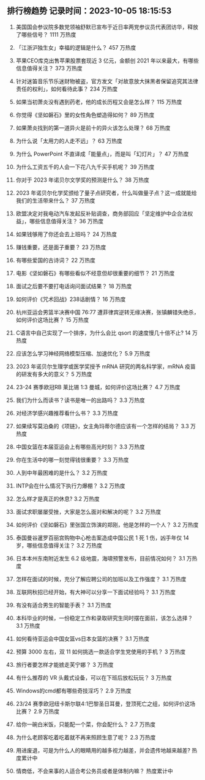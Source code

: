 
## 排行榜趋势 记录时间：2023-10-05 18:15:53
  
  1. 美国国会参议院多数党领袖舒默已宣布于近日率两党参议员代表团访华，释放了哪些信号？ 1111 万热度
    
  2. 「江浙沪独生女」幸福的逻辑是什么？ 457 万热度
    
  3. 苹果CEO库克出售苹果股票套现近 3 亿元，金额创  2021 年以来最大，有哪些信息值得关注？ 373 万热度
    
  4. 针对迷笛音乐节乐迷财物被盗，官方发文「对故意放大抹黑者保留追究其法律责任的权利」，如何看待此事？ 234 万热度
    
  5. 如果当初萧炎没有遇到药老，他的成长历程又会是怎么样？ 115 万热度
    
  6. 你觉得《坚如磐石》里的女性角色塑造得如何？ 89 万热度
    
  7. 如果萧炎找到的第一道异火是前十的异火该怎么处理？ 68 万热度
    
  8. 为什么说「太用力的人走不远」？ 63 万热度
    
  9. 为什么 PowerPoint 不直译成「能量点」，而是叫「幻灯片」？ 47 万热度
    
  10. 为什么工资五千的人会一下花八九千买手机呢？ 39 万热度
    
  11. 你对于 2023 年诺贝尔文学奖的预测是什么？ 38 万热度
    
  12. 2023 年诺贝尔化学奖颁给了量子点研究者，什么叫做量子点？这一成就能给我们的生活带来什么？ 37 万热度
    
  13. 欧盟决定对我电动汽车发起反补贴调查，商务部回应「坚定维护中企合法权益」，哪些信息值得关注？ 36 万热度
    
  14. 如果钱够用了你还会去上班吗？ 24 万热度
    
  15. 赚钱重要，还是面子重要？ 23 万热度
    
  16. 有哪些爱国的古诗词？ 22 万热度
    
  17. 电影《坚如磐石》有哪些看似不经意但却很重要的细节？ 21 万热度
    
  18. 面试之后要不要打电话询问面试结果？ 18 万热度
    
  19. 如何评价《咒术回战》238话剧情？ 16 万热度
    
  20. 杭州亚运会男篮半决赛中国 76:77 遭菲律宾逆转无缘决赛，张镇麟错失绝杀，如何评价这场比赛？ 15 万热度
    
  21. C语言中自己实现了一个排序，为什么会比 qsort 的速度慢几十倍不止? 14 万热度
    
  22. 应该怎么学习神经网络模型压缩、加速优化？ 5.9 万热度
    
  23. 2023 年诺贝尔生理学或医学奖授予 mRNA 研究的两名科学家，mRNA 疫苗的研发有多大的意义？ 5 万热度
    
  24. 23-24 赛季欧冠RB 莱比锡 1:3 曼城，如何评价这场比赛？ 4.7 万热度
    
  25. 我们为什么而读书？读书是唯一的出路吗？ 3.3 万热度
    
  26. 对经济学感兴趣推荐看什么书？ 3.3 万热度
    
  27. 如果续写莫泊桑的《项链》，女主角玛蒂尔德应该有一个怎样的结局？ 3.3 万热度
    
  28. 中国女篮在本届亚运会上有哪些高光时刻？ 3.3 万热度
    
  29. 你在生活中的哪一刻觉得钱很重要？ 3.3 万热度
    
  30. 人到中年最困难的是什么？ 3.2 万热度
    
  31. INTP会在什么情况下执行力爆棚？ 3.2 万热度
    
  32. 怎么样才是真正的休息? 3.2 万热度
    
  33. 面试求职屡屡受挫，大家是怎么面对和解决的呢？ 3.2 万热度
    
  34. 如何评价《坚如磐石》里张国立饰演的郑刚，他是怎样的一个人？ 3.2 万热度
    
  35. 泰国曼谷暹罗百丽宫购物中心枪击案造成中国公民 1 死 1 伤，凶手年仅 14 岁，哪些信息值得关注？ 3.2 万热度
    
  36. 日本本州东南附近发生 6.2 级地震，海啸预警发布，目前情况如何？ 3.1 万热度
    
  37. 怎样在面试的时候，充分了解应聘公司的加班以及工作强度？ 3.1 万热度
    
  38. 互联网秋招已经开始，有大神可以分享一下面试经验吗？ 3.1 万热度
    
  39. 有没有适合男生的智能手表？ 3.1 万热度
    
  40. 本科毕业的时候，一份稳定工作和录取研究生同时摆在面前，该怎么选择？ 3.1 万热度
    
  41. 如何看待亚运会中国女篮vs日本女篮的决赛？ 3.1 万热度
    
  42. 预算 3000 左右，双 11 如何挑选一款适合学生党使用的手机？ 3 万热度
    
  43. 旅行者要怎样才能掳走芙宁娜？ 3 万热度
    
  44. 有什么推荐的 VR 头戴式设备，可以在下班后放松玩玩？ 3 万热度
    
  45. Windows的cmd都有哪些奇技淫巧？ 2.9 万热度
    
  46. 23/24 赛季欧冠纽卡斯尔联4:1巴黎圣日耳曼，登顶死亡之组，如何评价这场比赛？ 2.9 万热度
    
  47. 给你一碗白米饭，只能配一个菜，你会配什么？ 2.7 万热度
    
  48. 为什么老顾客吃着吃着就不再来照顾生意了呢？ 2.3 万热度
    
  49. 用进废退，可是为什么人的眼睛用的越多视力越差，并会遗传地越来越差? 热度累计中
    
  50. 情商低，不会来事的人适合考公务员或者是体制内嘛？ 热度累计中
    
